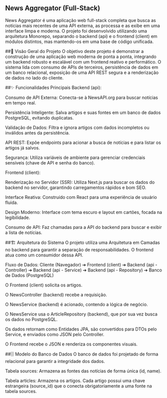 ## News Aggregator (Full-Stack)
News Aggregator é uma aplicação web full-stack completa que busca as notícias mais recentes de uma API externa, as processa e as exibe em uma interface limpa e moderna. O projeto foi desenvolvido utilizando uma arquitetura Monorepo, separando o backend (api) e o frontend (client) em módulos distintos, mas mantendo-os em uma base de código unificada.

##📜 Visão Geral do Projeto
O objetivo deste projeto é demonstrar a construção de uma aplicação web moderna de ponta a ponta, integrando um backend robusto e escalável com um frontend reativo e performático. O sistema lida com consumo de APIs de terceiros, persistência de dados em um banco relacional, exposição de uma API REST segura e a renderização de dados no lado do cliente.

##✨ Funcionalidades Principais
Backend (api):

Consumo de API Externa: Conecta-se à NewsAPI.org para buscar notícias em tempo real.

Persistência Inteligente: Salva artigos e suas fontes em um banco de dados PostgreSQL, evitando duplicatas.

Validação de Dados: Filtra e ignora artigos com dados incompletos ou inválidos antes da persistência.

API REST: Expõe endpoints para acionar a busca de notícias e para listar os artigos já salvos.

Segurança: Utiliza variáveis de ambiente para gerenciar credenciais sensíveis (chave de API e senha do banco).

Frontend (client):

Renderização no Servidor (SSR): Utiliza Next.js para buscar os dados do backend no servidor, garantindo carregamentos rápidos e bom SEO.

Interface Reativa: Construído com React para uma experiência de usuário fluida.

Design Moderno: Interface com tema escuro e layout em cartões, focada na legibilidade.

Consumo de API: Faz chamadas para a API do backend para buscar e exibir a lista de notícias.

##🏗️ Arquitetura do Sistema
O projeto utiliza uma Arquitetura em Camadas no backend para garantir a separação de responsabilidades. O frontend atua como um consumidor dessa API.

Fluxo de Dados:
Cliente (Navegador) ➔ Frontend (client) ➔ Backend (api - Controller) ➔ Backend (api - Service) ➔ Backend (api - Repository) ➔ Banco de Dados (PostgreSQL)

O Frontend (client) solicita os artigos.

O NewsController (backend) recebe a requisição.

O NewsService (backend) é acionado, contendo a lógica de negócio.

O NewsService usa o ArticleRepository (backend), que por sua vez busca os dados no PostgreSQL.

Os dados retornam como Entidades JPA, são convertidos para DTOs pelo Service, e enviados como JSON pelo Controller.

O Frontend recebe o JSON e renderiza os componentes visuais.

##🗄️ Modelo do Banco de Dados
O banco de dados foi projetado de forma relacional para garantir a integridade dos dados.

Tabela sources: Armazena as fontes das notícias de forma única (id, name).

Tabela articles: Armazena os artigos. Cada artigo possui uma chave estrangeira (source_id) que o conecta obrigatoriamente a uma fonte na tabela sources.

